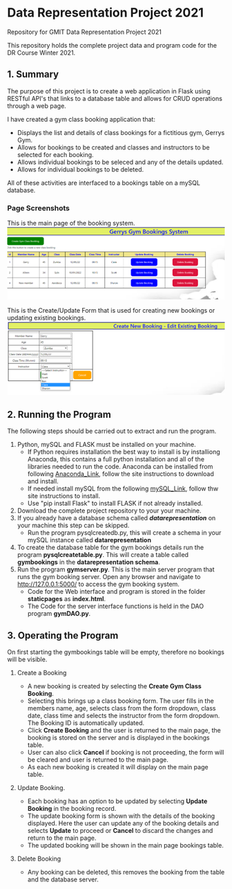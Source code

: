 # Data Representation Project 2021
Repository for GMIT Data Representation Project 2021

This repository holds the complete project data and program code for the DR Course Winter 2021.

## 1. Summary
The purpose of this project is to create a web application in Flask using RESTful API's that links to a database table and allows for CRUD operations through a web page. 

I have created a gym class booking application that:
- Displays the list and details of class bookings for a fictitious gym, Gerrys Gym. 
- Allows for bookings to be created and classes and instructors to be selected for each booking. 
- Allows individual bookings to be seleced and any of the details updated.
- Allows for individual bookings to be deleted. 

All of these activities are interfaced to a bookings table on a mySQL database. 

### Page Screenshots

This is the main page of the booking system. 
![MainPage](/images/MainPageImage.png)

This is the Create/Update Form that is used for creating new bookings or updating existing bookings. 
![CRUDPage](/images/Create_UpdatePageImage.png)

## 2. Running the Program
The following steps should be carried out to extract and run the program.

1. Python, mySQL and FLASK must be installed on your machine. 
   - If Python requires installation the best way to install is by installiong Anaconda, this contains a full python installation and all of the libraries needed to run the code. Anaconda can be installed from following [Anaconda_Link](https://www.anaconda.com/distribution/), follow the site instructions to download and install. 
   - If needed install mySQL from the following [mySQL_Link](https://www.mysql.com/products/community/), follow thw site instructions to install. 
   - Use "pip install Flask" to install FLASK if not already installed. 
2. Download the complete project repository to your your machine. 
3. If you already have a database schema called ***datarepresentation*** on your machine this step can be skipped.
   - Run the program pysqlcreatedb.py, this will create a schema in your mySQL instance called **datarepresentation**
4. To create the database table for the gym bookings details run the program **pysqlcreatetable.py**. This will create a table called **gymbookings** in the **datarepresentation schema**. 
5. Run the program **gymserver.py**. This is the main server program that runs the gym booking server. Open any browser and navigate to http://127.0.0.1:5000/ to access the gym booking system. 
   - Code for the Web interface and program is stored in the folder **staticpages** as **index.html**. 
   - The Code for the server interface functions is held in the DAO program **gymDAO.py**. 

## 3. Operating the Program
On first starting the gymbookings table will be empty, therefore no bookings will be visible. 
1. Create a Booking
   - A new booking is created by selecting the **Create Gym Class Booking**.
   - Selecting this brings up a class booking form. The user fills in the members name, age, selects class from the form dropdown, class date, class time and selects the instructor from the form dropdown. The Booking ID is automatically updated. 
   - Click **Create Booking** and the user is returned to the main page, the booking is stored on the server and is displayed in the bookings table. 
   - User can also click **Cancel** if booking is not proceeding, the form will be cleared and user is returned to the main page. 
   - As each new booking is created it will display on the main page table. 

 2. Update Booking.
    - Each booking has an option to be updated by selecting  **Update Booking** in the booking record. 
    - The update booking form is shown with the details of the booking displayed. Here the user can update any of the booking details and selects **Update** to proceed or **Cancel** to discard the changes and return to the main page. 
    - The updated booking will be shown in the main page bookings table. 
  
3. Delete Booking
   - Any booking can be deleted, this removes the booking from the table and the database server. 
